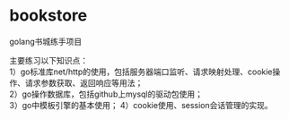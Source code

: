 # bookstore
golang书城练手项目

主要练习以下知识点：   
1）go标准库net/http的使用，包括服务器端口监听、请求映射处理、cookie操作、请求参数获取、返回响应等用法；    
2）go操作数据库，包括github上mysql的驱动包使用；    
3）go中模板引擎的基本使用；
4）cookie使用、session会话管理的实现。
